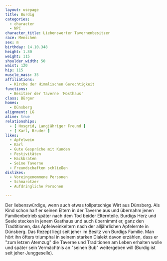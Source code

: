 ```yaml
---
layout: usepage
title: Burdig
categories:
  - character
  - NPC
character_title: Liebenswerter Tavernenbesitzer
race: Menschen
sex: m
birthday: 14.10.348
height: 1.80
weight: 115
shoulder_width: 50
waist: 120
hip: 115
muscle_mass: 35
affiliations:
  - Kirche der Himmlischen Gerechtigkeit
functions:
  - Besitzer der Taverne 'Mosthaus'
class: Bürger
homes:
  - Dünsberg
alignment: LG
alive: true
relationships:
  - [ Hosgrid, Langjähriger Freund ]
  - [ Karl, Bruder ]
likes:
  - Apfelwein
  - Karl
  - Gute Gespräche mit Kunden
  - Festivitäten
  - Hackbraten
  - Seine Taverne
  - Freundschaften schließen
dislikes:
  - Voreingenommene Personen
  - Schmarotzer
  - Aufdringliche Personen

---
```


Der liebenswürdige, wenn auch etwas tollpatschige Wirt aus Dünsberg. Als Kind schon half er seinen Eltern in der Taverne
aus und übernahm jenen Familienbetrieb später nach dem Tod beider Elternteile. Burdigs Herz und Seele stecken in jenem
Gasthaus und auch übernimmt er, ganz den Tradtitionen, das Apfelweinkeltern nach der alljährlichen Apfelernte in
Dünsberg. Das Rezept liegt seit jeher im Besitz von Burdigs Familie. Man hört ihn öfters triumphal in seinem starken
Dialekt davon erzählen, dass er "zum letzen Atemzug" die Taverne und Traditionen am Leben erhalten wolle und später sein
Vermächtnis an "seinen Bub" weitergeben will (Burdig ist seit jeher Junggeselle).